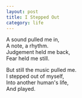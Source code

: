 ```yaml
---
layout: post
title: I Stepped Out
category: life
---
```


A sound pulled me in,  
A note, a rhythm.  
Judgement held me back,  
Fear held me still.

But still the music pulled me.  
I stepped out of myself,  
Into another human's life,  
And played.
